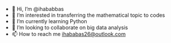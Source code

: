 - 👋 Hi, I’m @ihababbas
- 👀 I’m interested in transferring the mathematical topic to codes 
- 🌱 I’m currently learning Python 
- 💞️ I’m looking to collaborate on big data analysis 
- 📫 How to reach me ihababas26@outlook.com

<!---
ihababbas/ihababbas is a ✨ special ✨ repository because its `README.md` (this file) appears on your GitHub profile.
You can click the Preview link to take a look at your changes.
--->
